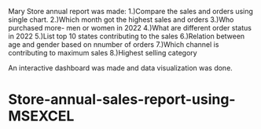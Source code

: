 Mary Store annual report was made:
1.)Compare the sales and orders using single chart.
2.)Which month got the highest sales and orders
3.)Who purchased more- men or women in 2022
4.)What are different order status in 2022
5.)List top 10 states contributing to the sales
6.)Relation between age and gender based on nnumber of orders
7.)Which channel is contributing to maximum sales
8.)Highest selling category

An interactive dashboard was made and data visualization was done.


# Store-annual-sales-report-using-MSEXCEL
